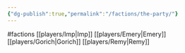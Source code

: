 ```yaml
---
{"dg-publish":true,"permalink":"/factions/the-party/"}
---
```


#factions
[[players/Imp\|Imp]]
[[players/Emery\|Emery]]
[[players/Gorich\|Gorich]]
[[players/Remy\|Remy]]